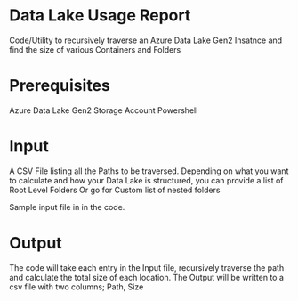 # Data Lake Usage Report
Code/Utility to recursively traverse an Azure Data Lake Gen2 Insatnce and find the size of various Containers and Folders

# Prerequisites

Azure Data Lake Gen2 Storage Account
Powershell

# Input
A CSV File listing all the Paths to be traversed. Depending on what you want to calculate and how your Data Lake is structured, you can provide a list of Root Level Folders Or go for Custom list of nested folders

Sample input file in in the code.

# Output

The code will take each entry in the Input file, recursively traverse the path and calculate the total size of each location. The Output will be written to a csv file with two columns; Path, Size

